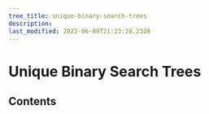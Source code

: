 ```yaml
---
tree_title: unique-binary-search-trees
description: 
last_modified: 2022-06-09T21:23:28.2328
---
```


# Unique Binary Search Trees

## Contents
